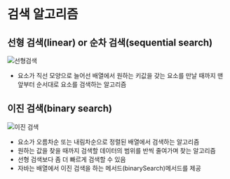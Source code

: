 # 검색 알고리즘

## 선형 검색(linear) or 순차 검색(sequential search)
![선형검색](https://github.com/mkyoung24/Algorithm/assets/103173521/5825d7ae-e5f2-4955-90c4-7e8e113e945d)
- 요소가 직선 모양으로 늘어선 배열에서 원하는 키값을 갖는 요소를 만날 때까지 맨 앞부터 순서대로 요소를 검색하는 알고리즘

## 이진 검색(binary search)
![이진 검색](https://github.com/mkyoung24/Algorithm/assets/103173521/eb21f7c7-4e9a-405b-a55f-6e385b419718)
- 요소가 오름차순 또는 내림차순으로 정렬된 배열에서 검색하는 알고리즘
- 원하는 값을 찾을 때까지 검색할 데이터의 범위를 반씩 줄여가며 찾는 알고리즘
- 선형 검색보다 좀 더 빠르게 검색할 수 있음
- 자바는 배열에서 이진 검색을 하는 메서드(binarySearch)메서드를 제공


